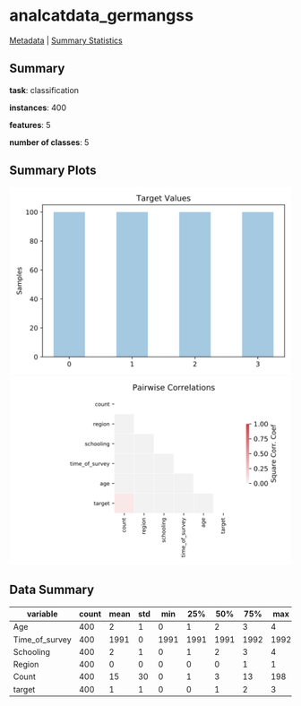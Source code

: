 # analcatdata_germangss

[Metadata](metadata.yaml) | [Summary Statistics](summary_stats.csv)

## Summary

**task**: classification

**instances**: 400

**features**: 5

**number of classes**: 5

## Summary Plots

![Labels](label.svg)
![Corr](corr.svg)

## Data Summary

|	variable	|	count	|	mean	|	std	|	min	|	25%	|	50%	|	75%	|	max|
| --- | --- | --- | --- | --- | --- | --- | --- | --- |
|	Age	|	400	|	2	|	1	|	0	|	1	|	2	|	3	|	4
|	Time_of_survey	|	400	|	1991	|	0	|	1991	|	1991	|	1991	|	1992	|	1992
|	Schooling	|	400	|	2	|	1	|	0	|	1	|	2	|	3	|	4
|	Region	|	400	|	0	|	0	|	0	|	0	|	0	|	1	|	1
|	Count	|	400	|	15	|	30	|	0	|	1	|	3	|	13	|	198
|	target	|	400	|	1	|	1	|	0	|	0	|	1	|	2	|	3
